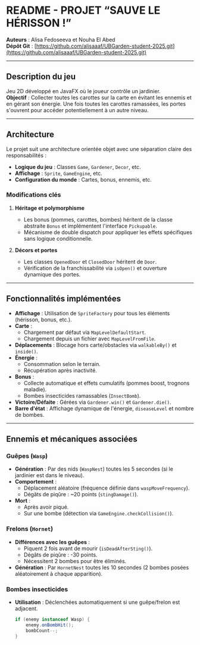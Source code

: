 # README - PROJET “SAUVE LE HÉRISSON !”

**Auteurs** : Alisa Fedoseeva et Nouha El Abed  
**Dépôt Git** : [https://github.com/alisaaaf/UBGarden-student-2025.git](https://github.com/alisaaaf/UBGarden-student-2025.git)

---

##  Description du jeu
Jeu 2D développé en JavaFX où le joueur contrôle un jardinier.  
**Objectif** : Collecter toutes les carottes sur la carte en évitant les ennemis et en gérant son énergie. Une fois toutes les carottes ramassées, les portes s'ouvrent pour accéder potentiellement à un autre niveau.

---

## Architecture
Le projet suit une architecture orientée objet avec une séparation claire des responsabilités :
- **Logique du jeu** : Classes `Game`, `Gardener`, `Decor`, etc.
- **Affichage** : `Sprite`, `GameEngine`, etc.
- **Configuration du monde** : Cartes, bonus, ennemis, etc.

### Modifications clés
1. **Héritage et polymorphisme**
    - Les bonus (pommes, carottes, bombes) héritent de la classe abstraite `Bonus` et implémentent l'interface `Pickupable`.
    - Mécanisme de double dispatch pour appliquer les effets spécifiques sans logique conditionnelle.

2. **Décors et portes**
    - Les classes `OpenedDoor` et `ClosedDoor` héritent de `Door`.
    - Vérification de la franchissabilité via `isOpen()` et ouverture dynamique des portes.

---

##  Fonctionnalités implémentées
- **Affichage** : Utilisation de `SpriteFactory` pour tous les éléments (hérisson, bonus, etc.).
- **Carte** :
    - Chargement par défaut via `MapLevelDefaultStart`.
    - Chargement depuis un fichier avec `MapLevelFromFile`.
- **Déplacements** : Blocage hors carte/obstacles via `walkableBy()` et `inside()`.
- **Énergie** :
    - Consommation selon le terrain.
    - Récupération après inactivité.
- **Bonus** :
    - Collecte automatique et effets cumulatifs (pommes boost, trognons maladie).
    - Bombes insecticides ramassables (`InsectBomb`).
- **Victoire/Défaite** : Gérées via `Gardener.win()` et `Gardener.die()`.
- **Barre d'état** : Affichage dynamique de l'énergie, `diseaseLevel` et nombre de bombes.

---

##  Ennemis et mécaniques associées

### Guêpes (`Wasp`)
- **Génération** : Par des nids (`WaspNest`) toutes les 5 secondes (si le jardinier est dans le niveau).
- **Comportement** :
    - Déplacement aléatoire (fréquence définie dans `waspMoveFrequency`).
    - Dégâts de piqûre : ~20 points (`stingDamage()`).
- **Mort** :
    - Après avoir piqué.
    - Sur une bombe (détection via `GameEngine.checkCollision()`).

### Frelons (`Hornet`)
- **Différences avec les guêpes** :
    - Piquent 2 fois avant de mourir (`isDeadAfterSting()`).
    - Dégâts de piqûre : -30 points.
    - Nécessitent 2 bombes pour être éliminés.
- **Génération** : Par `HornetNest` toutes les 10 secondes (2 bombes posées aléatoirement à chaque apparition).

### Bombes insecticides
- **Utilisation** : Déclenchées automatiquement si une guêpe/frelon est adjacent.
  ```java
  if (enemy instanceof Wasp) {
      enemy.onBombHit();
      bombCount--;
  }
